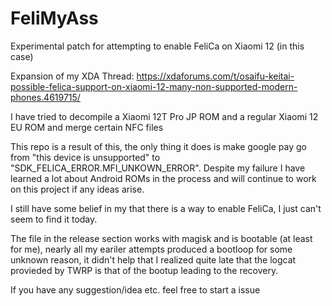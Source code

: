 # FeliMyAss
Experimental patch for attempting to enable FeliCa on Xiaomi 12 (in this case)

Expansion of my XDA Thread: https://xdaforums.com/t/osaifu-keitai-possible-felica-support-on-xiaomi-12-many-non-supported-modern-phones.4619715/

I have tried to decompile a Xiaomi 12T Pro JP ROM and a regular Xiaomi 12 EU ROM and merge certain NFC files

This repo is a result of this, the only thing it does is make google pay go from "this device is unsupported" to "SDK_FELICA_ERROR.MFI_UNKOWN_ERROR". Despite my failure I have learned a lot about Android ROMs in the process and will continue to work on this project if any ideas arise.

I still have some belief in my that there is a way to enable FeliCa, I just can't seem to find it today.

The file in the release section works with magisk and is bootable (at least for me), nearly all my eariler attempts produced a bootloop for some unknown reason, it didn't help that I realized quite late that the logcat provieded by TWRP is that of the bootup leading to the recovery.

If you have any suggestion/idea etc. feel free to start a issue 
